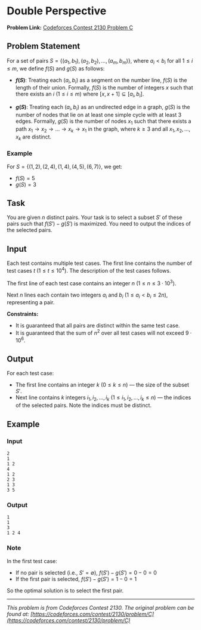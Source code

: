 # Double Perspective

**Problem Link:** [Codeforces Contest 2130 Problem C](https://codeforces.com/contest/2130/problem/C)

## Problem Statement

For a set of pairs $S = \{(a_1, b_1), (a_2, b_2), \ldots, (a_m, b_m)\}$, where $a_i < b_i$ for all $1 \leq i \leq m$, we define $f(S)$ and $g(S)$ as follows:

- **$f(S)$**: Treating each $(a_i, b_i)$ as a segment on the number line, $f(S)$ is the length of their union. Formally, $f(S)$ is the number of integers $x$ such that there exists an $i$ $(1 \leq i \leq m)$ where $[x, x+1] \subseteq [a_i, b_i]$.

- **$g(S)$**: Treating each $(a_i, b_i)$ as an undirected edge in a graph, $g(S)$ is the number of nodes that lie on at least one simple cycle with at least 3 edges. Formally, $g(S)$ is the number of nodes $x_1$ such that there exists a path $x_1 \rightarrow x_2 \rightarrow \ldots \rightarrow x_k \rightarrow x_1$ in the graph, where $k \geq 3$ and all $x_1, x_2, \ldots, x_k$ are distinct.

### Example

For $S = \{(1, 2), (2, 4), (1, 4), (4, 5), (6, 7)\}$, we get:
- $f(S) = 5$
- $g(S) = 3$

## Task

You are given $n$ distinct pairs. Your task is to select a subset $S'$ of these pairs such that $f(S') - g(S')$ is maximized. You need to output the indices of the selected pairs.

## Input

Each test contains multiple test cases. The first line contains the number of test cases $t$ $(1 \leq t \leq 10^4)$. The description of the test cases follows.

The first line of each test case contains an integer $n$ $(1 \leq n \leq 3 \cdot 10^3)$.

Next $n$ lines each contain two integers $a_i$ and $b_i$ $(1 \leq a_i < b_i \leq 2n)$, representing a pair.

**Constraints:**
- It is guaranteed that all pairs are distinct within the same test case.
- It is guaranteed that the sum of $n^2$ over all test cases will not exceed $9 \cdot 10^6$.

## Output

For each test case:
- The first line contains an integer $k$ $(0 \leq k \leq n)$ — the size of the subset $S'$.
- Next line contains $k$ integers $i_1, i_2, \ldots, i_k$ $(1 \leq i_1, i_2, \ldots, i_k \leq n)$ — the indices of the selected pairs. Note the indices must be distinct.

## Example

### Input
```
2
1
1 2
4
1 2
2 3
1 3
3 5
```

### Output
```
1
1
3
1 2 4
```

### Note

In the first test case:
- If no pair is selected (i.e., $S' = \emptyset$), $f(S') - g(S') = 0 - 0 = 0$
- If the first pair is selected, $f(S') - g(S') = 1 - 0 = 1$

So the optimal solution is to select the first pair.

---

*This problem is from Codeforces Contest 2130. The original problem can be found at: [https://codeforces.com/contest/2130/problem/C](https://codeforces.com/contest/2130/problem/C)*
